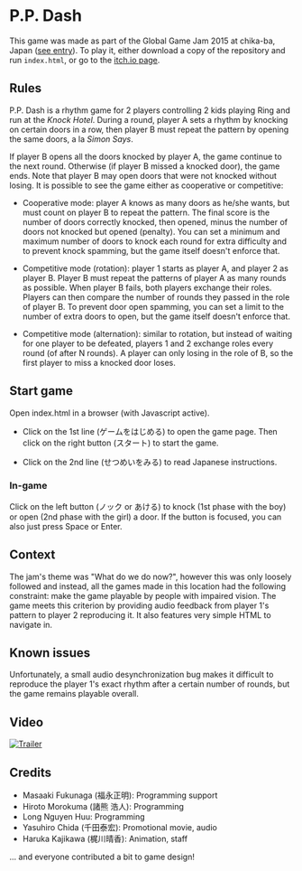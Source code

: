 # P.P. Dash

This game was made as part of the Global Game Jam 2015 at chika-ba, Japan ([see entry](https://globalgamejam.org/2015/games/p-p-dash)). To play it, either download a copy of the repository and run `index.html`, or go to the [itch.io page](https://hsandt.itch.io/pp-dash).

## Rules

P.P. Dash is a rhythm game for 2 players controlling 2 kids playing Ring and run at the *Knock Hotel*. During a round, player A sets a rhythm by knocking on certain doors in a row, then player B must repeat the pattern by opening the same doors, a la *Simon Says*.

If player B opens all the doors knocked by player A, the game continue to the next round. Otherwise (if player B missed a knocked door), the game ends. Note that player B may open doors that were not knocked without losing.
It is possible to see the game either as cooperative or competitive:

* Cooperative mode: player A knows as many doors as he/she wants, but must count on player B to repeat the pattern. The final score is the number of doors correctly knocked, then opened, minus the number of doors not knocked but opened (penalty). You can set a minimum and maximum number of doors to knock each round for extra difficulty and to prevent knock spamming, but the game itself doesn't enforce that.

* Competitive mode (rotation): player 1 starts as player A, and player 2 as player B. Player B must repeat the patterns of player A as many rounds as possible. When player B fails, both players exchange their roles. Players can then compare the number of rounds they passed in the role of player B. To prevent door open spamming, you can set a limit to the number of extra doors to open, but the game itself doesn't enforce that.

* Competitive mode (alternation): similar to rotation, but instead of waiting for one player to be defeated, players 1 and 2 exchange roles every round (of after N rounds). A player can only losing in the role of B, so the first player to miss a knocked door loses.

## Start game

Open index.html in a browser (with Javascript active).

* Click on the 1st line (ゲームをはじめる) to open the game page. Then click on the right button (スタート) to start the game.

* Click on the 2nd line (せつめいをみる) to read Japanese instructions.

### In-game

Click on the left button (ノック or あける) to knock (1st phase with the boy) or open (2nd phase with the girl) a door. If the button is focused, you can also just press Space or Enter.

## Context

The jam's theme was "What do we do now?", however this was only loosely followed and instead, all the games made in this location had the following constraint: make the game playable by people with impaired vision. The game meets this criterion by providing audio feedback from player 1's pattern to player 2 reproducing it. It also features very simple HTML to navigate in.

## Known issues

Unfortunately, a small audio desynchronization bug makes it difficult to reproduce the player 1's exact rhythm after a certain number of rounds, but the game remains playable overall.

## Video

[![Trailer](http://img.youtube.com/vi/GKgXORtnHEE/0.jpg)](https://youtu.be/GKgXORtnHEE)

## Credits

* Masaaki Fukunaga (福永正明): Programming support
* Hiroto Morokuma (諸熊 浩人): Programming
* Long Nguyen Huu: Programming
* Yasuhiro Chida (千田泰宏): Promotional movie, audio
* Haruka Kajikawa (梶川晴香): Animation, staff

... and everyone contributed a bit to game design!
